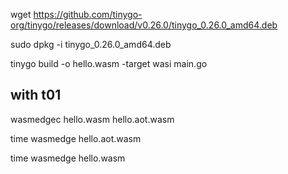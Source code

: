 wget https://github.com/tinygo-org/tinygo/releases/download/v0.26.0/tinygo_0.26.0_amd64.deb

sudo dpkg -i tinygo_0.26.0_amd64.deb

tinygo build -o hello.wasm -target wasi main.go

## with t01

wasmedgec hello.wasm hello.aot.wasm

time wasmedge hello.aot.wasm

time wasmedge hello.wasm